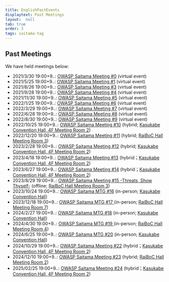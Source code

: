 ```yaml
---
title: EnglishPastEvents
displaytext: Past Meetings
layout:  null
tab: true
order: 3
tags: saitama-tag
---
```


## Past Meetings

We have held meetings below:

* 2021/3/30 19:00+9..: [OWASP Saitama Meeting #0](https://owaspsaitama.connpass.com/event/208691/) (virtual event)
* 2021/5/25 19:00+9..: [OWASP Saitama Meeting #1](https://owaspsaitama.connpass.com/event/211303/) (virtual event)
* 2021/8/26 19:00+9..: [OWASP Saitama Meeting #3](https://owaspsaitama.connpass.com/event/215307/) (virtual event)
* 2021/9/28 19:00+9..: [OWASP Saitama Meeting #4](https://owaspsaitama.connpass.com/event/226012/) (virtual event)
* 2021/11/30 19:00+9..: [OWASP Saitama Meeting #5](https://owaspsaitama.connpass.com/event/232046/) (virtual event)
* 2022/1/25 19:00+9..: [OWASP Saitama Meeting #6](https://owaspsaitama.connpass.com/event/233456/) (virtual event)
* 2022/3/29 19:00+9..: [OWASP Saitama Meeting #7](https://owaspsaitama.connpass.com/event/237914/) (virtual event)
* 2022/6/28 19:00+9..: [OWASP Saitama Meeting #8](https://owaspsaitama.connpass.com/event/243881/) (virtual event)
* 2022/8/30 19:00+9..: [OWASP Saitama Meeting #9](https://owaspsaitama.connpass.com/event/253611/) (virtual event)
* 2022/10/25 19:00+9..: [OWASP Saitama Meeting #10](https://owaspsaitama.connpass.com/event/263218/) (hybrid; [Kasukabe Convention Hall, 4F Meeting Room 2](https://www.kasukabehall.jp/))
* 2022/12/20 19:00+9..: [OWASP Saitama Meeting #11](https://owaspsaitama.connpass.com/event/266725/) (hybrid; [RaiBoC Hall Meeting Room 3](https://saitama-culture.jp/raibochall/))
* 2023/2/28 19:00+9..: [OWASP Saitama Meeting #12](https://owaspsaitama.connpass.com/event/276182/) (hybrid; [Kasukabe Convention Hall, 4F Meeting Room 2](https://www.kasukabehall.jp/))
* 2023/4/18 19:00+9..: [OWASP Saitama Meeting #13](https://owaspsaitama.connpass.com/event/277279/) (hybrid；[Kasukabe Convention Hall, 4F Meeting Room 2](https://www.kasukabehall.jp/))
* 2023/6/27 19:00+9..: [OWASP Saitama Meeting #14](https://owaspsaitama.connpass.com/event/288231/) (hybrid；[Kasukabe Convention Hall, 4F Meeting Room 2](https://www.kasukabehall.jp/))
* 2023/8/29 19:00+9..: [OWASP Saitama Meeting #15 -Threats, Show Thyself-](https://owaspsaitama.connpass.com/event/288885/) (offline; [RaiBoC Hall Meeting Room 3](https://saitama-culture.jp/raibochall/))
* 2023/10/24 19:00+9..: [OWASP Saitama MTG #16](https://owaspsaitama.connpass.com/event/295377/) (in-person; [Kasukabe Convention Hall](https://www.kasukabehall.jp/))
* 2023/12/18 19:00+9..: [OWASP Saitama MTG #17 ](https://owaspsaitama.connpass.com/event/301069/) (in-person; [RaiBoC Hall Meeting Room 7](https://saitama-culture.jp/raibochall/))
* 2024/2/27 19:00+9..: [OWASP Saitama MTG #18](https://owaspsaitama.connpass.com/event/309691/) (in-person; [Kasukabe Convention Hall](https://www.kasukabehall.jp/))
* 2024/4/30 19:00+9..: [OWASP Saitama MTG #19 ](https://connpass.com/event/315657/) (in-person; [RaiBoC Hall Meeting Room 4](https://saitama-culture.jp/raibochall/))
* 2024/6/25 19:00+9..: [OWASP Saitama MTG #20](https://owaspsaitama.connpass.com/event/318246/) (in-person; [Kasukabe Convention Hall](https://www.kasukabehall.jp/))
* 2024/10/29 19:00+9..: [OWASP Saitama Meeting #22](https://owaspsaitama.connpass.com/event/331588/) (hybrid；[Kasukabe Convention Hall, 4F Meeting Room 2](https://www.kasukabehall.jp/))
* 2024/12/10 19:00+9..: [OWASP Saitama Meeting #23](https://owaspsaitama.connpass.com/event/338822/) (hybrid; [RaiBoC Hall Meeting Room 2](https://saitama-culture.jp/raibochall/))
* 2025/02/25 19:00+9..: [OWASP Saitama Meeting #24](https://owaspsaitama.connpass.com/event/339973/) (hybrid；[Kasukabe Convention Hall, 4F Meeting Room 2](https://www.kasukabehall.jp/))
